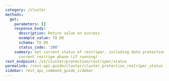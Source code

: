 ```yaml
---
category: /cluster
methods:
  get:
    parameters: []
    response_body:
      description: Return value on success
      example_value: TO DO
      schema: TO DO
      status_code: '200'
    summary: Get current status of restriper, including data protection status and
      current restripe phase (if running)
rest_endpoint: /v1/cluster/protection/restriper/status
permalink: /rest-api-guide/cluster/cluster_protection_restriper_status.html
sidebar: rest_api_command_guide_sidebar
---
```

